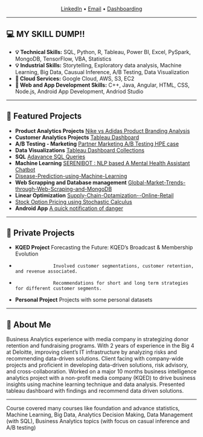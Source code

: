 <p align="center">
  <a href="https://www.linkedin.com/in/yashi-tiwari-a991b6145/">LinkedIn</a> •
  <a href="theyashitiwari@gmail.com">Email</a> •
  <a href="https://public.tableau.com/app/profile/yashi.tiwari">Dashboarding</a>
</p>

---

## 💻 MY SKILL DUMP!!
- **💡 Technical Skills:** SQL, Python, R, Tableau, Power BI, Excel, PySpark, MongoDB, TensorFlow, VBA, Statistics 
- **💡 Industrial Skills:** Storytelling, Exploratory data analysis, Machine Learning, Big Data, Causual Inference, A/B Testing, Data Visualization
- **💬 Cloud Services:** Google Cloud, AWS, S3, EC2
- **🌱 Web and App Development Skills:** C++, Java, Angular, HTML, CSS, Node.js, Android App Development, Andriod Studio
---
## 🌟 Featured Projects

- **Product Analytics Projects**  [Nike vs Adidas Product Branding Analysis](https://github.com/theyashi/Nike-vs-Adidas-Product-Analysis)
- **Customer Analytics Projects** [Tableau Dashboard](https://github.com/theyashi/Customer-Analysis-using-Tableau)
- **A/B Testing - Marketing** [Partner Marketing A/B Testing HPE case](https://github.com/theyashi/A-B-Testing)
- **Data Visualizations** [Tableau Dashboard Collections](https://github.com/theyashi/Tableau-Dashboard-Collection)
- **SQL** [Adavance SQL Queries](https://github.com/theyashi/SQL-Queries-)
- **Machine Learning** [SERENIBOT : NLP based A Mental Health Assistant Chatbot](https://github.com/theyashi/SERENIBOT-NLP-based-A-Mental-Health-Assistant-Chatbot)
- [Disease-Prediction-using-Machine-Learning](https://github.com/theyashi/Disease-Prediction-using-Machine-Learning)
- **Web Scrapping and Database management** [Global-Market-Trends-through-Web-Scraping-and-MongoDB ](https://github.com/theyashi/Global-Market-Trends-through-Web-Scraping-and-MongoDB)
- **Linear Optimization** [Supply-Chain-Optamization--Online-Retail](https://github.com/theyashi/Supply-Chain-Optimization---Online-Retail-)
- [Stock Option Pricing using Stochastic Calculus](https://github.com/theyashi/Stock-option-pricing-using-Stochastic-Calculus)
- **Android App** [A quick notification of danger](https://github.com/theyashi/quickstart-android)

---
## 🌟 Private Projects

- **KQED Project**  Forecasting the Future: KQED’s Broadcast & Membership Evolution
-                   Involved customer segmentations, customer retention, and revenue associated.
-                   Recommendations for short and long term strategies for different customer segments.
- **Personal Project**  Projects with some personal datasets
---
## 🚀 About Me

Business Analytics experience with media company in strategizing donor retention and fundraising programs. With 2 years of experience in the Big 4 at Deloitte, improving client’s IT infrastructure by analyzing risks and recommending data-driven solutions. Client facing with company-wide projects and proficient in developing data-driven solutions, risk advisory, and cross-collaboration. 
Worked on a major 10 months business intelligence analytics project with a non-profit media company (KQED) to drive business insights using machine learning technique and data analysis. Presented tableau dashboard with findings and recommend data driven solutions. 

---

Course covered many courses like foundation and advance statistics, Machine Learning, Big Data, Analytics Decision Making, Data Management (with SQL), Business Analytics topics (with focus on casual inference and A/B testing)
